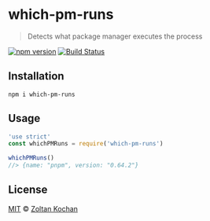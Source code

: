 # which-pm-runs

> Detects what package manager executes the process

[![npm version](https://img.shields.io/npm/v/which-pm-runs.svg)](https://www.npmjs.com/package/which-pm-runs) [![Build Status](https://img.shields.io/travis/zkochan/which-pm-runs/master.svg)](https://travis-ci.org/zkochan/which-pm-runs)

## Installation

```
npm i which-pm-runs
```

## Usage

```js
'use strict'
const whichPMRuns = require('which-pm-runs')

whichPMRuns()
//> {name: "pnpm", version: "0.64.2"}
```

## License

[MIT](LICENSE) © [Zoltan Kochan](http://kochan.io)
